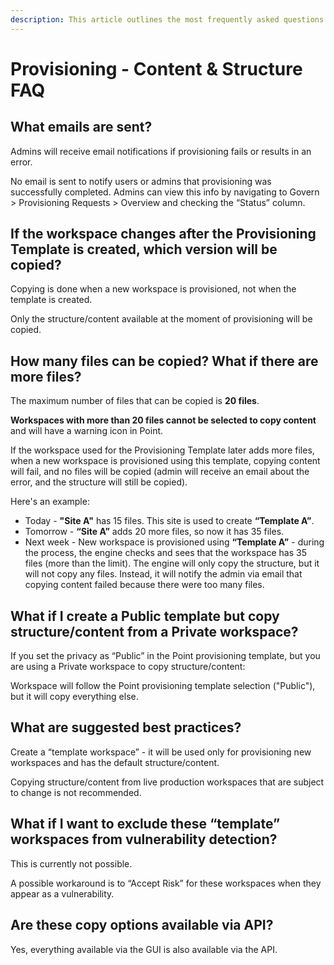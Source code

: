 ```yaml
---
description: This article outlines the most frequently asked questions about the content & structure section of Provisioning for Syskit Point.
---
```


# Provisioning - Content & Structure FAQ

## What emails are sent?

Admins will receive email notifications if provisioning fails or results in an error.

No email is sent to notify users or admins that provisioning was successfully completed. Admins can view this info by navigating to Govern > Provisioning Requests > Overview and checking the “Status” column.

## If the workspace changes after the Provisioning Template is created, which version will be copied?

Copying is done when a new workspace is provisioned, not when the template is created.

Only the structure/content available at the moment of provisioning will be copied.

## How many files can be copied? What if there are more files?

The maximum number of files that can be copied is **20 files**. 

**Workspaces with more than 20 files cannot be selected to copy content** and will have a warning icon in Point.

If the workspace used for the Provisioning Template later adds more files, when a new workspace is provisioned using this template, copying content will fail, and no files will be copied (admin will receive an email about the error, and the structure will still be copied).

Here's an example:
* Today - **"Site A"** has 15 files. This site is used to create **“Template A”**.
* Tomorrow - **“Site A”** adds 20 more files, so now it has 35 files.
* Next week - New workspace is provisioned using **“Template A”** - during the process, the engine checks and sees that the workspace has 35 files (more than the limit). The engine will only copy the structure, but it will not copy any files. Instead, it will notify the admin via email that copying content failed because there were too many files.

## What if I create a Public template but copy structure/content from a Private workspace?

If you set the privacy as “Public” in the Point provisioning template, but you are using a Private workspace to copy structure/content:

Workspace will follow the Point provisioning template selection ("Public"), but it will copy everything else.

## What are suggested best practices?

Create a “template workspace” - it will be used only for provisioning new workspaces and has the default structure/content.

Copying structure/content from live production workspaces that are subject to change is not recommended.

## What if I want to exclude these “template” workspaces from vulnerability detection?

This is currently not possible.

A possible workaround is to “Accept Risk” for these workspaces when they appear as a vulnerability.

## Are these copy options available via API?
Yes, everything available via the GUI is also available via the API.

 